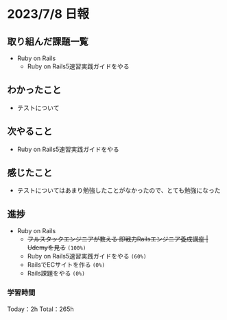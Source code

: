 # 2023/7/8 日報

## 取り組んだ課題一覧
- Ruby on Rails
    - Ruby on Rails5速習実践ガイドをやる

## わかったこと
- テストについて

## 次やること
- Ruby on Rails5速習実践ガイドをやる

## 感じたこと
- テストについてはあまり勉強したことがなかったので、とても勉強になった

## 進捗
- Ruby on Rails
    - ~~フルスタックエンジニアが教える 即戦力Railsエンジニア養成講座 | Udemyを見る~~ ``(100%)``
    - Ruby on Rails5速習実践ガイドをやる ``(60%)``
    - RailsでECサイトを作る ``(0%)``
    - Rails課題をやる ``(0%)``

### 学習時間
Today：2h Total：265h
